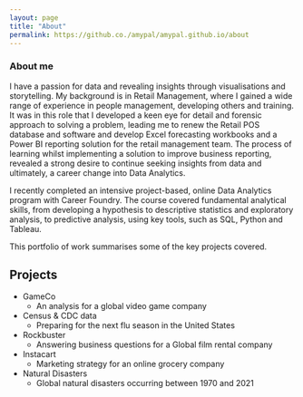 ```yaml
---
layout: page
title: "About"
permalink: https://github.co./amypal/amypal.github.io/about
---
```


### About me 
I have a passion for data and revealing insights through visualisations and storytelling. My background is in Retail Management, where I gained a wide range of experience in people management, developing others and training. It was in this role that I developed a keen eye for detail and forensic approach to solving a problem, leading me to renew the Retail POS database and software and develop Excel forecasting workbooks and a Power BI reporting solution for the retail management team.
The process of learning whilst implementing a solution to improve business reporting, revealed a strong desire to continue seeking insights from data and ultimately, a career change into Data Analytics. 

I recently completed an intensive project-based, online Data Analytics program with Career Foundry. The course covered fundamental analytical skills, from developing a hypothesis to descriptive statistics and exploratory analysis, to predictive analysis, using key tools, such as SQL, Python and Tableau.

This portfolio of work summarises some of the key projects covered.

## Projects

- GameCo    
  -  An analysis for a global video game company
- Census & CDC data    
  - Preparing for the next flu season in the United States
- Rockbuster     
  - Answering business questions for a Global film rental company
- Instacart     
  - Marketing strategy for an online grocery company 
- Natural Disasters		 
  - Global natural disasters occurring between 1970 and 2021

